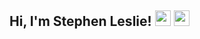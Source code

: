 <h2> Hi, I'm Stephen Leslie! <img src="https://media.giphy.com/media/hvRJCLFzcasrR4ia7z/giphy.gif" width="25px"> <img src="https://media.giphy.com/media/mGcNjsfWAjY5AEZNw6/giphy.gif" width="25px"></h2>

<!--
**StephenLeslie-Coder/StephenLeslie-Coder** is a ✨ _special_ ✨ repository because its `README.md` (this file) appears on your GitHub profile.

-I'm a student who is currently enrolled in a BSc in Computer Science at the University of Technology, Jamaica. I am passionate about coding and developing new -----technologies to assit persons, communities and businesses in hopes that there is atleast a small chance that technologies I create changes the world. 
